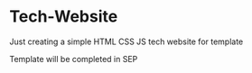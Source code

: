 # Tech-Website

Just creating a simple HTML CSS JS tech website for template 


Template will be completed in SEP 



